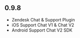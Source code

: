 ## 0.9.8

* Zendesk Chat & Support Plugin
* iOS Support Chat V1 & Chat V2
* Android Support Chat V2 SDK
